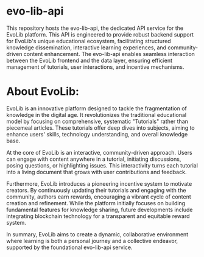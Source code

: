 # evo-lib-api
This repository hosts the evo-lib-api, the dedicated API service for the EvoLib platform. This API is engineered to provide robust backend support for EvoLib's unique educational ecosystem, facilitating structured knowledge dissemination, interactive learning experiences, and community-driven content enhancement. The evo-lib-api enables seamless interaction between the EvoLib frontend and the data layer, ensuring efficient management of tutorials, user interactions, and incentive mechanisms.

# About EvoLib:

EvoLib is an innovative platform designed to tackle the fragmentation of knowledge in the digital age. It revolutionizes the traditional educational model by focusing on comprehensive, systematic "Tutorials" rather than piecemeal articles. These tutorials offer deep dives into subjects, aiming to enhance users' skills, technology understanding, and overall knowledge base.

At the core of EvoLib is an interactive, community-driven approach. Users can engage with content anywhere in a tutorial, initiating discussions, posing questions, or highlighting issues. This interactivity turns each tutorial into a living document that grows with user contributions and feedback.

Furthermore, EvoLib introduces a pioneering incentive system to motivate creators. By continuously updating their tutorials and engaging with the community, authors earn rewards, encouraging a vibrant cycle of content creation and refinement. While the platform initially focuses on building fundamental features for knowledge sharing, future developments include integrating blockchain technology for a transparent and equitable reward system.

In summary, EvoLib aims to create a dynamic, collaborative environment where learning is both a personal journey and a collective endeavor, supported by the foundational evo-lib-api service.

